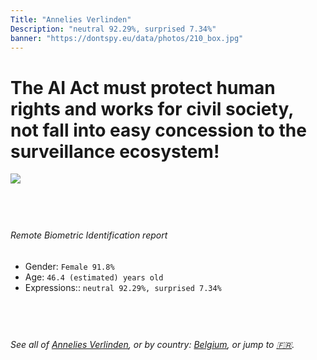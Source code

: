 ```yaml
---
Title: "Annelies Verlinden"
Description: "neutral 92.29%, surprised 7.34%"
banner: "https://dontspy.eu/data/photos/210_box.jpg"
---
```


# The AI Act must protect human rights and works for civil society, not fall into easy concession to the surveillance ecosystem!

<link rel="stylesheet" type="text/css" href="/css/blog.css" />

<div class="is-fake" hidden>

_This is a **fake picture**_, we collect these anyway [because the AI Act](why-deepfake) negotiation moves in a way that would create more mess in our lives! for a longer explanation, read [The Dual Threat: How Losing the Biometric Battle Fuels Deepfake Proliferation](/blog/the-dual-threat-how-losing-the-biometric-battle-fuels-deepfake-proliferation/)

</div>

<!-- <img src="https://dontspy.eu/data/photos/54_box.jpg" /> -->
<img src="https://dontspy.eu/data/photos/210_box.jpg" />

## <br>

###### Remote Biometric Identification report

* <span class="label">Gender:</span> `Female 91.8%`
* <span class="label">Age:</span> `46.4 (estimated) years old`
* <span class="label">Expressions::</span> `neutral 92.29%, surprised 7.34%`

## <br>

###### See all of [Annelies Verlinden](/policymaker#Annelies%20Verlinden), or by country: [Belgium](/country#Belgium), or jump to [🇫🇷](/x/80).

## <br>